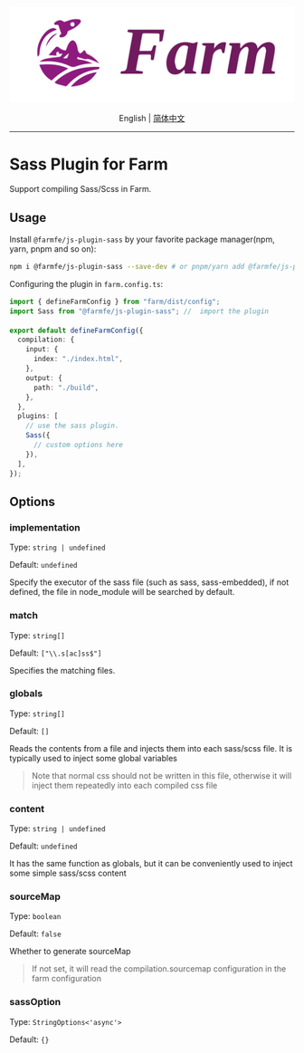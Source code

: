 <div align="center">
  <a href="https://github.com/farm-fe/farm">
  <img src="../../assets/logo.png" width="550" />
  </a>
  <p>
    <span>English</span> |
    <a href="https://github.com/farm-fe/farm/blob/main/js-plugins/sass/README-zh-CN.md">简体中文</a>  
</div>

---

# Sass Plugin for Farm

Support compiling Sass/Scss in Farm.

## Usage

Install `@farmfe/js-plugin-sass` by your favorite package manager(npm, yarn, pnpm and so on):

```bash
npm i @farmfe/js-plugin-sass --save-dev # or pnpm/yarn add @farmfe/js-plugin-sass -D
```

Configuring the plugin in `farm.config.ts`:

```ts
import { defineFarmConfig } from "farm/dist/config";
import Sass from "@farmfe/js-plugin-sass"; //  import the plugin

export default defineFarmConfig({
  compilation: {
    input: {
      index: "./index.html",
    },
    output: {
      path: "./build",
    },
  },
  plugins: [
    // use the sass plugin.
    Sass({
      // custom options here
    }),
  ],
});
```

## Options

### implementation

Type: `string | undefined`

Default: `undefined`

Specify the executor of the sass file (such as sass, sass-embedded), if not defined, the file in node_module will be searched by default.

### match

Type: `string[]`

Default: `["\\.s[ac]ss$"]`

Specifies the matching files.

### globals

Type: `string[]`

Default: `[]`

Reads the contents from a file and injects them into each sass/scss file. It is typically used to inject some global variables

> Note that normal css should not be written in this file, otherwise it will inject them repeatedly into each compiled css file

### content

Type: `string | undefined`

Default: `undefined`

It has the same function as globals, but it can be conveniently used to inject some simple sass/scss content

### sourceMap

Type: `boolean`

Default: `false`

Whether to generate sourceMap

> If not set, it will read the compilation.sourcemap configuration in the farm configuration

### sassOption

Type: `StringOptions<'async'>`

Default: `{}`
